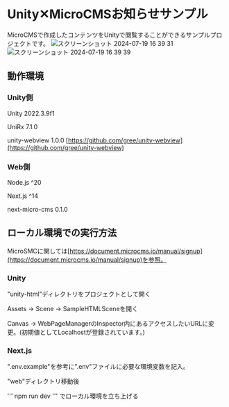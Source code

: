 # Unity✕MicroCMSお知らせサンプル
MicroCMSで作成したコンテンツをUnityで閲覧することができるサンプルプロジェクトです。
![スクリーンショット 2024-07-19 16 39 31](https://github.com/user-attachments/assets/0de389df-fbfc-40ec-83b2-b3e38ffcf5c6)
![スクリーンショット 2024-07-19 16 39 39](https://github.com/user-attachments/assets/2c691179-dc18-41b5-972e-36786b9f39d3)

## 動作環境
### Unity側
Unity 2022.3.9f1

UniRx 7.1.0

unity-webview 1.0.0 [https://github.com/gree/unity-webview](https://github.com/gree/unity-webview)

### Web側
Node.js ^20

Next.js ^14

next-micro-cms 0.1.0


## ローカル環境での実行方法
MicroSMCに関しては[https://document.microcms.io/manual/signup](https://document.microcms.io/manual/signup)を参照。


### Unity
"unity-html"ディレクトリをプロジェクトとして開く

Assets → Scene → SampleHTMLSceneを開く

Canvas → WebPageManagerのInspector内にあるアクセスしたいURLに変更。(初期値としてLocalhostが登録されています。)


### Next.js
".env.example"を参考に".env"ファイルに必要な環境変数を記入。

"web"ディレクトリ移動後

'''
npm run dev
'''
でローカル環境を立ち上げる
